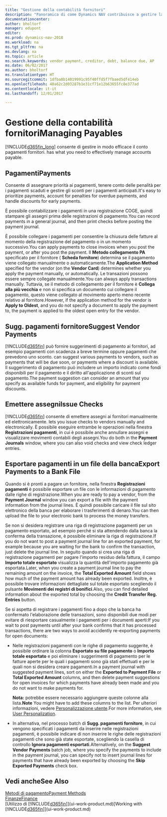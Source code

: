 ```yaml
---
title: "Gestione della contabilità fornitori"
description: "Panoramica di come Dynamics NAV contribuisce a gestire la contabilità fornitori, inclusi i pagamenti fornitore, i creditori, i debiti e saldi scaduti."
documentationcenter: 
author: bholtorf
manager: edupont
editor: 
ms.prod: dynamics-nav-2018
ms.workload: na
ms.tgt_pltfrm: na
ms.devlang: na
ms.topic: article
ms.search.keywords: vendor payment, creditor, debt, balance due, AP
ms.date: 06/02/2017
ms.author: bholtorf
ms.translationtype: HT
ms.sourcegitcommit: 1dfba8b14019991c95f40ffd5f7fbaed5df414eb
ms.openlocfilehash: 40a62c2d03287b1e31cf71e12b63655fc8e377ad
ms.contentlocale: it-it
ms.lasthandoff: 12/01/2017

---
```

# <a name="managing-payables"></a><span data-ttu-id="de9a2-103">Gestione della contabilità fornitori</span><span class="sxs-lookup"><span data-stu-id="de9a2-103">Managing Payables</span></span>
[!INCLUDE[d365fin_long](includes/d365fin_long_md.md)]<span data-ttu-id="de9a2-104"> consente di gestire in modo efficace il conto pagamenti fornitori.</span><span class="sxs-lookup"><span data-stu-id="de9a2-104"> has what you need to effectively manage accounts payable.</span></span>  

## <a name="payments"></a><span data-ttu-id="de9a2-105">Pagamenti</span><span class="sxs-lookup"><span data-stu-id="de9a2-105">Payments</span></span>
<span data-ttu-id="de9a2-106">Consente di assegnare priorità ai pagamenti, tenere conto delle penalità per i pagamenti scaduti e gestire gli sconti per i pagamenti anticipati.</span><span class="sxs-lookup"><span data-stu-id="de9a2-106">It's easy to prioritize payments, account for penalties for overdue payments, and handle discounts for early payments.</span></span>

<span data-ttu-id="de9a2-107">È possibile contabilizzare i pagamenti in una registrazione COGE, quindi stampare gli assegni prima delle registrazioni di pagamento.</span><span class="sxs-lookup"><span data-stu-id="de9a2-107">You can record payments in a general journal, and then print checks before posting the payment journal.</span></span>

<span data-ttu-id="de9a2-108">È possibile collegare i pagamenti per consentire la chiusura delle fatture al momento della registrazione del pagamento o in un momento successivo.</span><span class="sxs-lookup"><span data-stu-id="de9a2-108">You can apply payments to close invoices when you post the payment, or after you post the payment.</span></span> <span data-ttu-id="de9a2-109">Il **Metodo collegamento PA** specificato per il fornitore ( **Scheda fornitore**) determina se il pagamento viene collegato manualmente o automaticamente.</span><span class="sxs-lookup"><span data-stu-id="de9a2-109">The **Application Method** specified for the vendor (on the **Vendor Card**) determines whether you apply the payment manually, or automatically.</span></span> <span data-ttu-id="de9a2-110">Le transazioni possono essere sempre collegate manualmente.</span><span class="sxs-lookup"><span data-stu-id="de9a2-110">You can always apply transactions manually.</span></span> <span data-ttu-id="de9a2-111">Tuttavia, se il metodo di collegamento per il fornitore è **Collega alla più vecchia** e non si specifica un documento cui collegare il pagamento, questo viene collegato al movimento aperto meno recente relativo al fornitore.</span><span class="sxs-lookup"><span data-stu-id="de9a2-111">However, if the application method for the vendor is **Apply to Oldest**, and you do not specify a document to apply the payment to, the payment is applied to the oldest open entry for the vendor.</span></span>

## <a name="suggest-vendor-payments"></a><span data-ttu-id="de9a2-112">Sugg. pagamenti fornitore</span><span class="sxs-lookup"><span data-stu-id="de9a2-112">Suggest Vendor Payments</span></span>
[!INCLUDE[d365fin](includes/d365fin_md.md)]<span data-ttu-id="de9a2-113"> può fornire suggerimenti di pagamento ai fornitori, ad esempio pagamenti con scadenza a breve termine oppure pagamenti che prevedono uno sconto.</span><span class="sxs-lookup"><span data-stu-id="de9a2-113"> can suggest various payments to vendors, such as payments that will be due soon, or payments where a discount is available.</span></span> <span data-ttu-id="de9a2-114">Il suggerimento di pagamento può includere un importo indicato come fondi disponibili per il pagamento e il diritto all'applicazione di sconti sul pagamento.</span><span class="sxs-lookup"><span data-stu-id="de9a2-114">The payment suggestion can consider an amount that you specify as available funds for payment, and eligibility for payment discounts.</span></span>

## <a name="issue-checks"></a><span data-ttu-id="de9a2-115">Emettere assegni</span><span class="sxs-lookup"><span data-stu-id="de9a2-115">Issue Checks</span></span>
[!INCLUDE[d365fin](includes/d365fin_md.md)]<span data-ttu-id="de9a2-116"> consente di emettere assegni ai fornitori manualmente ed elettronicamente.</span><span class="sxs-lookup"><span data-stu-id="de9a2-116"> lets you issue checks to vendors manually and electronically.</span></span> <span data-ttu-id="de9a2-117">È possibile eseguire entrambe le operazioni nella finestra **Registrazioni pagamenti**, in cui è possibile anche annullare assegni e visualizzare movimenti contabili degli assegni.</span><span class="sxs-lookup"><span data-stu-id="de9a2-117">You do both in the **Payment Journals** window, where you can also void checks and view check ledger entries.</span></span>

## <a name="export-payments-to-a-bank-file"></a><span data-ttu-id="de9a2-118">Esportare pagamenti in un file della banca</span><span class="sxs-lookup"><span data-stu-id="de9a2-118">Export Payments to a Bank File</span></span>
<span data-ttu-id="de9a2-119">Quando si è pronti a pagare un fornitore, nella finestra **Registrazioni pagamenti** è possibile esportare un file con le informazioni di pagamento dalle righe di registrazione.</span><span class="sxs-lookup"><span data-stu-id="de9a2-119">When you are ready to pay a vendor, from the **Payment Journal** window you can export a file with the payment information from the journal lines.</span></span> <span data-ttu-id="de9a2-120">È quindi possibile caricare il file sul sito elettronico della banca per elaborare i trasferimenti di denaro.</span><span class="sxs-lookup"><span data-stu-id="de9a2-120">You can then upload the file to your electronic bank to process the money transfers.</span></span>

<span data-ttu-id="de9a2-121">Se non si desidera registrare una riga di registrazione pagamenti per un pagamento esportato, ad esempio perché si sta attendendo dalla banca la conferma della transazione, è possibile eliminare la riga di registrazione.</span><span class="sxs-lookup"><span data-stu-id="de9a2-121">If you do not want to post a payment journal line for an exported payment, for example because you are waiting for the bank to confirm the transaction, just delete the journal line.</span></span> <span data-ttu-id="de9a2-122">In seguito quando si crea una riga di registrazione pagamenti per pagare l'importo residuo della fattura, il campo **Importo totale esportato** visualizza la quantità dell'importo pagamento già esportata.</span><span class="sxs-lookup"><span data-stu-id="de9a2-122">Later, when you create a payment journal line to pay the remaining amount on the invoice, the **Total Exported Amount** field shows how much of the payment amount has already been exported.</span></span> <span data-ttu-id="de9a2-123">Inoltre, è possibile trovare informazioni dettagliate sul totale esportato scegliendo il pulsante **Movimenti dei registri di bonifici**.</span><span class="sxs-lookup"><span data-stu-id="de9a2-123">Also, you can find detailed information about the exported total by choosing the **Credit Transfer Reg. Entries** button.</span></span>

<span data-ttu-id="de9a2-124">Se si aspetta di registrare i pagamenti fino a dopo che la banca ha confermato l'elaborazione delle transazioni, sono disponibili due modi per evitare di riesportare casualmente i pagamenti per i documenti aperti:</span><span class="sxs-lookup"><span data-stu-id="de9a2-124">If you wait to post payments until after your bank confirms that it has processed transactions, there are two ways to avoid accidently re-exporting payments for open documents:</span></span>  

* <span data-ttu-id="de9a2-125">Nelle registrazioni pagamenti con le righe di pagamento suggerite, è possibile ordinare la colonna **Esportato su file pagamento** o **Importo totale esportato** e poi eliminare i suggerimenti di pagamento per le fatture aperte per le quali i pagamenti sono già stati effettuati e per le quali non si desidera creare pagamenti.</span><span class="sxs-lookup"><span data-stu-id="de9a2-125">In a payment journal with suggested payment lines, sort on either the **Exported to Payment File** or **Total Exported Amount** columns, and then delete payment suggestions for open invoices for which payments have already been made and you do not want to make payments for.</span></span>

    <span data-ttu-id="de9a2-126">**Nota:** potrebbe essere necessario aggiungere queste colonne alla lista.</span><span class="sxs-lookup"><span data-stu-id="de9a2-126">**Note** You might have to add these columns to the list.</span></span> <span data-ttu-id="de9a2-127">Per ulteriori informazioni, vedere [Personalizzazione utente](ui-user-personalization.md).</span><span class="sxs-lookup"><span data-stu-id="de9a2-127">For more information, see [User Personalization](ui-user-personalization.md).</span></span>  
* <span data-ttu-id="de9a2-128">In alternativa, nel processo batch di **Sugg. pagamenti fornitore**, in cui vengono specificati i pagamenti da inserire nelle registrazioni pagamenti, è possibile indicare di non inserire le righe delle registrazioni pagamenti che sono già state esportate, scegliendo la casella di controllo **Ignora pagamenti esportati**.</span><span class="sxs-lookup"><span data-stu-id="de9a2-128">Alternatively, on the **Suggest Vendor Payments** batch job, where you specify the payments to include in the payment journal, you can specify not to insert journal lines for payments that have already been exported by choosing the **Skip Exported Payments** check box.</span></span>

## <a name="see-also"></a><span data-ttu-id="de9a2-129">Vedi anche</span><span class="sxs-lookup"><span data-stu-id="de9a2-129">See Also</span></span>
[<span data-ttu-id="de9a2-130">Metodi di pagamento</span><span class="sxs-lookup"><span data-stu-id="de9a2-130">Payment Methods</span></span>](finance-payment-methods.md)  
[<span data-ttu-id="de9a2-131">Finanze</span><span class="sxs-lookup"><span data-stu-id="de9a2-131">Finance</span></span>](finance.md)  
<span data-ttu-id="de9a2-132">[Utilizzo di [!INCLUDE[d365fin](includes/d365fin_md.md)]](ui-work-product.md)</span><span class="sxs-lookup"><span data-stu-id="de9a2-132">[Working with [!INCLUDE[d365fin](includes/d365fin_md.md)]](ui-work-product.md)</span></span>


